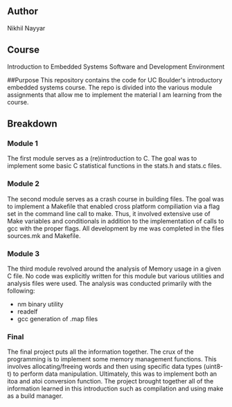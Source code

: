 ## Author
Nikhil Nayyar
## Course 
Introduction to Embedded Systems Software and Development Environment

##Purpose
This repository contains the code for UC Boulder's introductory embedded systems course. The repo is divided into the various module assignments that allow me to implement the material I am learning from the course.

## Breakdown
### Module 1
The first module serves as a (re)introduction to C. The goal was to implement some basic C statistical functions in the stats.h and stats.c files.
### Module 2
The second module serves as a crash course in building files. The goal was to implement a Makefile that enabled cross platform compiliation via a flag set in the command line call to make. Thus, it involved extensive use of Make variables and conditionals in addition to the implementation of calls to gcc with the proper flags. All development by me was completed in the files sources.mk and Makefile.
### Module 3
The third module revolved around the analysis of Memory usage in a given C file. No code was explicitly written for this module but various utilities and analysis files were used. The analysis was conducted primarily with the following: 
- nm binary utility
- readelf
- gcc generation of .map files
### Final
The final project puts all the information together. The crux of the programming is to implement some memory management functions. This involves allocating/freeing words and then using specific data types (uint8-t) to perform data manipulation. Ultimately, this was to implement both an itoa and atoi conversion function. The project brought together all of the information learned in this introduction such as compilation and using make as a build manager.
